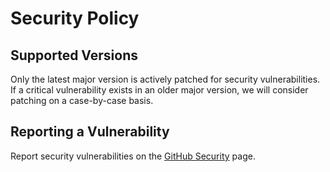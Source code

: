 # Security Policy

## Supported Versions

Only the latest major version is actively patched for security vulnerabilities. If a critical vulnerability exists in an older major version, we will consider patching on a case-by-case basis.

## Reporting a Vulnerability

Report security vulnerabilities on the [GitHub Security](https://github.com/monoweave/monoweave/security) page.
